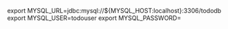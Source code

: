 export MYSQL_URL=jdbc:mysql://${MYSQL_HOST:localhost}:3306/tododb
export MYSQL_USER=todouser
export MYSQL_PASSWORD=<secret>